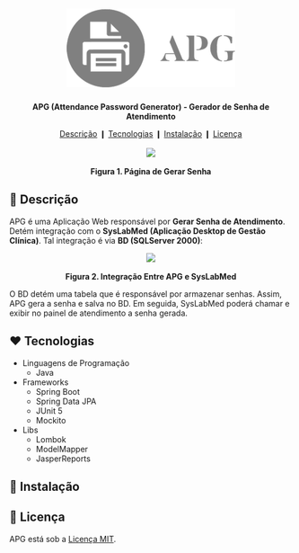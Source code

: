 <h1 align="center">
  <img src="./src/main/resources/static/img/logo.png" />
</h1>

<p align="center">
  <b>
    APG (Attendance Password Generator) - Gerador de Senha de Atendimento
  </b>
</p>

<div align="center">
  <a href="#description">Descrição</a> ❙
  <a href="#technologies">Tecnologias</a> ❙
  <a href="#installation">Instalação</a> ❙
  <a href="#license">Licença</a>
</div>

<br />

<div align="center">
  <img src="https://user-images.githubusercontent.com/38754458/108899330-108d4e00-75f7-11eb-9bdd-5c3ab716d9f7.png" />
  <p>
    <b>
      Figura 1. Página de Gerar Senha
    </b>
  </p>
</div>

<h2>
  <a name="description">
    &#128195; Descrição
  </a>
</h2>

APG é uma Aplicação Web responsável por <b>Gerar Senha de Atendimento</b>. Detém integração com o <b>SysLabMed (Aplicação Desktop de Gestão Clínica)</b>. Tal integração é via <b>BD (SQLServer 2000)</b>:

<div align="center">
  <img src="https://user-images.githubusercontent.com/38754458/108910581-d4f98080-7604-11eb-865e-9dc329e7c4cc.jpg" />
  <p>
    <b>
      Figura 2. Integração Entre APG e SysLabMed
    </b>
  </p>
</div>

O BD detém uma tabela que é responsável por armazenar senhas. Assim, APG gera a senha e salva no BD. Em seguida, SysLabMed poderá chamar e exibir no painel de atendimento a senha gerada.

<h2>
  <a name="technologies">
    &#10084; Tecnologias
  </a>
</h2>

- Linguagens de Programação
  - Java 
- Frameworks
  - Spring Boot
  - Spring Data JPA
  - JUnit 5
  - Mockito
- Libs
  - Lombok
  - ModelMapper 
  - JasperReports
  
<h2>
  <a name="installation">
    &#128640; Instalação
  </a>
</h2>



<h2>
  <a name="license">
    &#128216; Licença
  </a>
</h2>

APG está sob a [Licença MIT](LICENSE).
